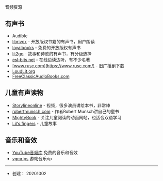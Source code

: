 音频资源

## 有声书

- Audible
- [librivox](https://librivox.org/) - 开放版权书籍的有声书，用户朗读
- [loyalbooks](http://www.loyalbooks.com/) - 免费的开放版权有声书
- [lit2go](https://etc.usf.edu/lit2go/) - 故事和诗歌的有声书，有分级选择
- [esl-bits.net](http://esl-bits.net/) - 在线边读边听，有不少名著
- [www.rusc.com](https://www.rusc.com/) - 旧广播剧下载
- [LoudLit.org](http://loudlit.org/)
- [FreeClassicAudioBooks.com](http://freeclassicaudiobooks.com/)

## 儿童有声读物

- [Storylineonline](http://www.storylineonline.net/) - 视频，很多演员讲绘本书，非常棒
- [robertmunsch.com](https://robertmunsch.com/book/) - 作者Robert Munsch讲自己的童书
- [MightyBook](http://www.mightybook.com/) - 关注儿童阅读的动画网站，也适合双语学习
- [Lil's fingers](http://www.lil-fingers.com/) - 儿童故事


## 音乐和音效

- [YouTube音频库](https://www.youtube.com/audiolibrary/music) 免费的音乐和音效
- [vgmrips](https://vgmrips.net/) 游戏音乐rip


---

- 创建： 20201002